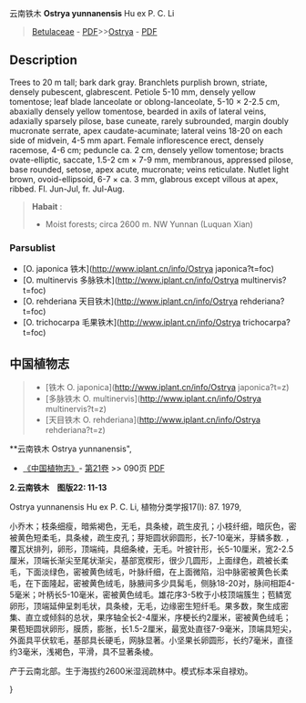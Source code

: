 云南铁木 **Ostrya yunnanensis** Hu ex P. C. Li

> [Betulaceae](http://www.iplant.cn/info/Betulaceae?t=foc) - [PDF](http://www.iplant.cn/foc/pdf/Betulaceae.pdf)>>[Ostrya](http://www.iplant.cn/info/Ostrya?t=foc) - [PDF](http://www.iplant.cn/foc/pdf/Ostrya.pdf)

## Description

Trees to 20 m tall; bark dark gray. Branchlets purplish brown, striate, densely pubescent, glabrescent. Petiole 5-10 mm, densely yellow tomentose; leaf blade lanceolate or oblong-lanceolate, 5-10 ×  2-2.5 cm, abaxially densely yellow tomentose, bearded in axils of lateral veins, adaxially sparsely pilose, base cuneate, rarely subrounded, margin doubly mucronate serrate, apex caudate-acuminate; lateral veins 18-20 on each side of midvein, 4-5 mm apart. Female inflorescence erect, densely racemose, 4-6 cm; peduncle ca. 2 cm, densely yellow tomentose; bracts ovate-elliptic, saccate, 1.5-2 cm ×  7-9 mm, membranous, appressed pilose, base rounded, setose, apex acute, mucronate; veins reticulate. Nutlet light brown, ovoid-ellipsoid, 6-7 ×  ca. 3 mm, glabrous except villous at apex, ribbed. Fl. Jun-Jul, fr. Jul-Aug.


> **Habait** : 
>*  Moist forests; circa 2600 m. NW Yunnan (Luquan Xian)

### Parsublist

* [O.  japonica  铁木](http://www.iplant.cn/info/Ostrya japonica?t=foc)
* [O.  multinervis  多脉铁木](http://www.iplant.cn/info/Ostrya multinervis?t=foc)
* [O.  rehderiana  天目铁木](http://www.iplant.cn/info/Ostrya rehderiana?t=foc)
* [O.  trichocarpa  毛果铁木](http://www.iplant.cn/info/Ostrya trichocarpa?t=foc)

## 中国植物志

> * [铁木  O.  japonica](http://www.iplant.cn/info/Ostrya japonica?t=z)
> * [多脉铁木  O.  multinervis](http://www.iplant.cn/info/Ostrya multinervis?t=z)
> * [天目铁木  O.  rehderiana](http://www.iplant.cn/info/Ostrya rehderiana?t=z)


**云南铁木 Ostrya yunnanensis",

* [《中国植物志》](http://www.iplant.cn/frps)- [第21卷](http://www.iplant.cn/frps/vol/21) >> 090页 [PDF](http://www.iplant.cn/frps/pdf/21/090a.pdf)


**2.云南铁木　图版22: 11-13**

Ostrya yunnanensis Hu ex P. C. Li, 植物分类学报17(l): 87. 1979,

小乔木；枝条细瘦，暗紫褐色，无毛，具条棱，疏生皮孔；小枝纤细，暗灰色，密被黄色短柔毛，具条棱，疏生皮孔；芽矩圆状卵圆形，长7-10毫米，芽鳞多数. ，覆瓦状排列，卵形，顶端纯，具细条棱，无毛。叶披针形，长5-10厘米，宽2-2.5厘米，顶端长渐尖至尾状渐尖，基部宽楔形，很少几圆形，上面绿色，疏被长柔毛，下面淡绿色，密被黄色绒毛，叶脉纤细，在上面微陷，沿中脉密被黄色长柔毛，在下面隆起，密被黄色绒毛，脉腋间多少具髯毛，侧脉18-20对，脉间相距4-5毫米；叶柄长5-10毫米，密被黄色绒毛。雄花序3-5枚于小枝顶端簇生；苞鳞宽卵形，顶端延伸呈刺毛状，具条棱，无毛，边缘密生短纤毛。果多数，聚生成密集、直立或倾斜的总状，果序轴全长2-4厘米，序梗长约2厘米，密被黄色绒毛；果苞矩圆状卵形，膜质，膨胀，长1.5-2厘米，最宽处直径7-9毫米，顶端具短尖，外面具平伏软毛，基部具长硬毛，网脉显著。小坚果长卵圆形，长约7毫米，直径约3毫米，浅褐色，平滑，具不显著条棱。

产于云南北部。生于海拔约2600米湿润疏林中。模式标本采自禄劝。

}